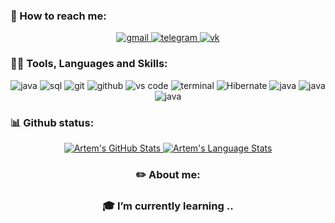 ### 💬 How to reach me:

<div align="center">

<a href="mailto:ignis604@gmail.com">
<img src="https://img.shields.io/badge/MY_MAIL-red?style=for-the-badge&logo=gmail&logoColor=white" alt="gmail" />
</a>
<a href="https://t.me/RoflPolarity">
<img src="https://img.shields.io/badge/TELEGRAM-black?style=for-the-badge&logo=telegram&logoColor=black" alt="telegram" />
</a>
 <a href="https://vk.com/ignis25">
<img src="https://img.shields.io/badge/ВКОНТАКТЕ-blue?style=for-the-badge&logo=vk&logoColor=white" alt="vk" />
</a>
</div>  

### 👨‍💻 Tools, Languages and Skills:

<div align="center">
<img src="https://img.shields.io/badge/Java-black?style=for-the-badge&logo=java&logoColor=red" alt="java" />
<img src="https://img.shields.io/badge/SQL-407AFC?style=for-the-badge&logo=icloud&logoColor=white" alt="sql" />
<img src="https://img.shields.io/badge/Git-F05032?style=for-the-badge&logo=git&logoColor=white" alt="git" />
<img src="https://img.shields.io/badge/GitHub-100000?style=for-the-badge&logo=github&logoColor=white" alt="github" />
<img src="https://img.shields.io/badge/IntelliJIDEA-007ACC?style=for-the-badge&logo=IntelliJIDEA&logoColor=black" alt="vs code" />
<img src="https://img.shields.io/badge/terminal%20commands-black?style=for-the-badge&logo=windows%20terminal&logoColor=white" alt="terminal" />
<img src="https://img.shields.io/badge/Hibernate-black?style=for-the-badge&logo=&logoColor=red" alt="Hibernate"/>
<img src="https://img.shields.io/badge/Spring-black?style=for-the-badge&logo=Spring&logoColor=green" alt="java" />
<img src="https://img.shields.io/badge/Gradle-black?style=for-the-badge&logo=Gradle&logoColor=white" alt="java" />
<img src="https://img.shields.io/badge/PostgreSQL-black?style=for-the-badge&logo=PostgreSQL&logoColor=red" alt="java" />
</div>  

### 📊 Github status: 

<div align="center">
  <a href="https://github.com/Unti1">
    <img src="https://github-readme-stats.vercel.app/api?username=RoflPolarity&show_icons=true&hide=stars&hide_border=true" alt="Artem's GitHub Stats" />
  </a>
  <a href="https://github.com/RoflPolarity">
    <img src="https://github-readme-stats.vercel.app/api/top-langs/?username=RoflPolarity&hide=ruby&layout=compact&hide_border=true&langs_count=6" alt="Artem's Language Stats" />
  </a>
<div>

### ✏️ About me:
### 🎓 I’m currently learning ..
